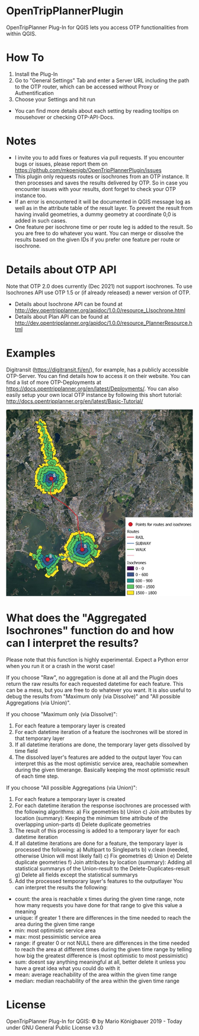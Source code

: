 # OpenTripPlannerPlugin
OpenTripPlanner Plug-In for QGIS lets you access OTP functionalities from within QGIS.

# How To
1. Install the Plug-In
2. Go to "General Settings" Tab and enter a Server URL including the path to the OTP router, which can be accessed without Proxy or Authentification
3. Choose your Settings and hit run
- You can find more details about each setting by reading tooltips on mousehover or checking OTP-API-Docs.

# Notes
- I invite you to add fixes or features via pull requests. If you encounter bugs or issues, please report them on https://github.com/mkoenigb/OpenTripPlannerPlugin/issues
- This plugin only requests routes or isochrones from an OTP instance. It then processes and saves the results delivered by OTP. So in case you encounter issues with your results, dont forget to check your OTP instance too.
- If an error is encountered it will be documented in QGIS message log as well as in the attribute table of the result layer. To prevent the result from having invalid geometries, a dummy geometry at coordinate 0,0 is added in such cases.
- One feature per isochrone time or per route leg is added to the result. So you are free to do whatever you want. You can merge or dissolve the results based on the given IDs if you prefer one feature per route or isochrone.

# Details about OTP API
Note that OTP 2.0 does currently (Dec 2021) not support isochrones. To use Isochrones API use OTP 1.5 or (if already released) a newer version of OTP.
- Details about Isochrone API can be found at http://dev.opentripplanner.org/apidoc/1.0.0/resource_LIsochrone.html
- Details about Plan API can be found at http://dev.opentripplanner.org/apidoc/1.0.0/resource_PlannerResource.html

# Examples
Digitransit (https://digitransit.fi/en/), for example, has a publicly accessible OTP-Server. You can find details how to access it on their website. You can find a list of more OTP-Deployments at https://docs.opentripplanner.org/en/latest/Deployments/.
You can also easily setup your own local OTP instance by following this short tutorial: http://docs.opentripplanner.org/en/latest/Basic-Tutorial/

![example](https://github.com/mkoenigb/OpenTripPlannerPlugin/blob/master/example.jpg)

# What does the "Aggregated Isochrones" function do and how can I interpret the results?
Please note that this function is highly experimental. Expect a Python error when you run it or a crash in the worst case!

If you choose "Raw", no aggregation is done at all and the Plugin does return the raw results for each requested datetime for each feature. 
This can be a mess, but you are free to do whatever you want. It is also useful to debug the results from "Maximum only (via Dissolve)" and "All possible Aggregations (via Union)".

If you choose "Maximum only (via Dissolve)":
1. For each feature a temporary layer is created
2. For each datetime iteration of a feature the isochrones will be stored in that temporary layer
3. If all datetime iterations are done, the temporary layer gets dissolved by time field
4. The dissolved layer's features are added to the output layer
You can interpret this as the most optimistic service area, reachable somewhen during the given timerange. Basically keeping the most optimistic result of each time step.

If you choose "All possible Aggregations (via Union)":
1. For each feature a temporary layer is created
2. For each datetime iteration the response isochrones are processed with the following algorithms: 
   a) Fix geometries
   b) Union 
   c) Join attributes by location (summary): Keeping the minimum time attribute of the overlapping union-parts
   d) Delete duplicate geometries
3. The result of this processing is added to a temporary layer for each datetime iteration
4. If all datetime iterations are done for a feature, the temporary layer is processed the following:
   a) Multipart to Singleparts
   b) v.clean (needed, otherwise Union will most likely fail)
   c) Fix geometries
   d) Union
   e) Delete duplicate geometries
   f) Join attributes by location (summary): Adding all statistical summarys of the Union-result to the Delete-Duplicates-result
   g) Delete all fields except the statistical summarys
5. Add the processed temporary layer's features to the outputlayer
You can interpret the results the following:
- count: the area is reachable x times during the given time range, note how many requests you have done for that range to give this value a meaning
- unique: if greater 1 there are differences in the time needed to reach the area during the given time range
- min: most optimistic service area
- max: most pessimistic service area
- range: if greater 0 or not NULL there are differences in the time needed to reach the area at different times during the given time range by telling how big the greatest difference is (most optimistic to most pessimistic)
- sum: doesnt say anything meaningful at all, better delete it unless you have a great idea what you could do with it
- mean: average reachability of the area within the given time range
- median: median reachability of the area within the given time range

# License
OpenTripPlanner Plug-In for QGIS: © by Mario Königbauer 2019 - Today under GNU General Public License v3.0
